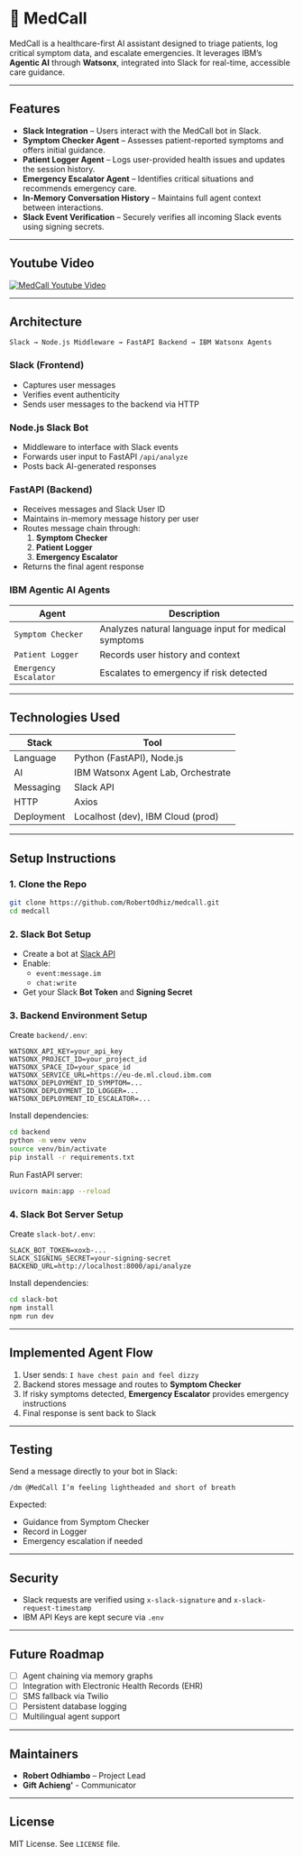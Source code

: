 # 🏥 MedCall

MedCall is a healthcare-first AI assistant designed to triage patients, log critical symptom data, and escalate emergencies. It leverages IBM’s **Agentic AI** through **Watsonx**, integrated into Slack for real-time, accessible care guidance.

---

## Features

- **Slack Integration** – Users interact with the MedCall bot in Slack.
- **Symptom Checker Agent** – Assesses patient-reported symptoms and offers initial guidance.
- **Patient Logger Agent** – Logs user-provided health issues and updates the session history.
- **Emergency Escalator Agent** – Identifies critical situations and recommends emergency care.
- **In-Memory Conversation History** – Maintains full agent context between interactions.
- **Slack Event Verification** – Securely verifies all incoming Slack events using signing secrets.

---

## Youtube Video
[![MedCall Youtube Video](https://img.youtube.com/vi/I8FEVGCuYz0/0.jpg)](https://www.youtube.com/watch?v=I8FEVGCuYz0)

---

## Architecture

```
Slack → Node.js Middleware → FastAPI Backend → IBM Watsonx Agents
```

### Slack (Frontend)
- Captures user messages
- Verifies event authenticity
- Sends user messages to the backend via HTTP

### Node.js Slack Bot
- Middleware to interface with Slack events
- Forwards user input to FastAPI `/api/analyze`
- Posts back AI-generated responses

### FastAPI (Backend)
- Receives messages and Slack User ID
- Maintains in-memory message history per user
- Routes message chain through:
  1. **Symptom Checker**
  2. **Patient Logger**
  3. **Emergency Escalator**
- Returns the final agent response

### IBM Agentic AI Agents

| Agent               | Description                                                    |
|---------------------|----------------------------------------------------------------|
| `Symptom Checker`   | Analyzes natural language input for medical symptoms           |
| `Patient Logger`    | Records user history and context                               |
| `Emergency Escalator` | Escalates to emergency if risk detected                      |

---

## Technologies Used

| Stack       | Tool                        |
|-------------|-----------------------------|
| Language    | Python (FastAPI), Node.js   |
| AI          | IBM Watsonx Agent Lab, Orchestrate       |
| Messaging   | Slack API                   |
| HTTP        | Axios                       |
| Deployment  | Localhost (dev), IBM Cloud (prod) |

---

## Setup Instructions

### 1. Clone the Repo

```bash
git clone https://github.com/RobertOdhiz/medcall.git
cd medcall
```

### 2. Slack Bot Setup

- Create a bot at [Slack API](https://api.slack.com/apps)
- Enable:
  - `event:message.im`
  - `chat:write`
- Get your Slack **Bot Token** and **Signing Secret**

### 3. Backend Environment Setup

Create `backend/.env`:

```env
WATSONX_API_KEY=your_api_key
WATSONX_PROJECT_ID=your_project_id
WATSONX_SPACE_ID=your_space_id
WATSONX_SERVICE_URL=https://eu-de.ml.cloud.ibm.com
WATSONX_DEPLOYMENT_ID_SYMPTOM=...
WATSONX_DEPLOYMENT_ID_LOGGER=...
WATSONX_DEPLOYMENT_ID_ESCALATOR=...
```

Install dependencies:

```bash
cd backend
python -m venv venv
source venv/bin/activate
pip install -r requirements.txt
```

Run FastAPI server:

```bash
uvicorn main:app --reload
```

### 4. Slack Bot Server Setup

Create `slack-bot/.env`:

```env
SLACK_BOT_TOKEN=xoxb-...
SLACK_SIGNING_SECRET=your-signing-secret
BACKEND_URL=http://localhost:8000/api/analyze
```

Install dependencies:

```bash
cd slack-bot
npm install
npm run dev
```

---

## Implemented Agent Flow

1. User sends: `I have chest pain and feel dizzy`
2. Backend stores message and routes to **Symptom Checker**
3. If risky symptoms detected, **Emergency Escalator** provides emergency instructions
4. Final response is sent back to Slack

---

## Testing

Send a message directly to your bot in Slack:

```
/dm @MedCall I’m feeling lightheaded and short of breath
```

Expected:
- Guidance from Symptom Checker
- Record in Logger
- Emergency escalation if needed

---

## Security

- Slack requests are verified using `x-slack-signature` and `x-slack-request-timestamp`
- IBM API Keys are kept secure via `.env`

---

## Future Roadmap

- [ ] Agent chaining via memory graphs
- [ ] Integration with Electronic Health Records (EHR)
- [ ] SMS fallback via Twilio
- [ ] Persistent database logging
- [ ] Multilingual agent support

---

## Maintainers

- **Robert Odhiambo** – Project Lead
- **Gift Achieng'** - Communicator

---

## License

MIT License. See `LICENSE` file.
